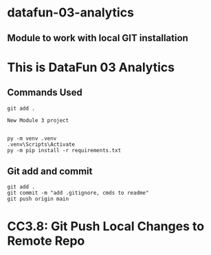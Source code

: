 # datafun-03-analytics
## Module to work with local GIT installation
# This is DataFun 03 Analytics

## Commands Used

```
git add .

New Module 3 project
```

```shell

py -m venv .venv
.venv\Scripts\Activate
py -m pip install -r requirements.txt

```

## Git add and commit 

```shell
git add .
git commit -m "add .gitignore, cmds to readme"
git push origin main
```

# CC3.8: Git Push Local Changes to Remote Repo